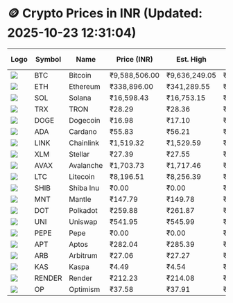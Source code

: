 # 🪙 Crypto Prices in INR (Updated: 2025-10-23 12:31:04)

| Logo | Symbol | Name       | Price (INR) | Est. High | Est. Low | Gross Profit | Fees | Net Profit | ROI % |
|------|--------|------------|-------------|-----------|----------|---------------|------|-------------|--------|
| ![](https://coin-images.coingecko.com/coins/images/1/large/bitcoin.png?1696501400) | BTC    | Bitcoin    | ₹9,588,506.00 | ₹9,636,249.05 | ₹9,540,762.95 | ₹1,000.82 | ₹200.00 | ₹800.82 | 0.80% |
| ![](https://coin-images.coingecko.com/coins/images/279/large/ethereum.png?1696501628) | ETH    | Ethereum   | ₹338,896.00 | ₹341,289.55 | ₹336,502.45 | ₹1,422.60 | ₹200.00 | ₹1,222.60 | 1.22% |
| ![](https://coin-images.coingecko.com/coins/images/4128/large/solana.png?1718769756) | SOL    | Solana     | ₹16,598.43 | ₹16,753.15 | ₹16,443.71 | ₹1,881.88 | ₹200.00 | ₹1,681.88 | 1.68% |
| ![](https://coin-images.coingecko.com/coins/images/1094/large/tron-logo.png?1696502193) | TRX    | TRON       | ₹28.29 | ₹28.36 | ₹28.21 | ₹531.63 | ₹200.00 | ₹331.63 | 0.33% |
| ![](https://coin-images.coingecko.com/coins/images/5/large/dogecoin.png?1696501409) | DOGE   | Dogecoin   | ₹16.98 | ₹17.10 | ₹16.86 | ₹1,423.49 | ₹200.00 | ₹1,223.49 | 1.22% |
| ![](https://coin-images.coingecko.com/coins/images/975/large/cardano.png?1696502090) | ADA    | Cardano    | ₹55.83 | ₹56.21 | ₹55.45 | ₹1,374.24 | ₹200.00 | ₹1,174.24 | 1.17% |
| ![](https://coin-images.coingecko.com/coins/images/877/large/Chainlink_Logo_500.png?1760023405) | LINK   | Chainlink  | ₹1,519.32 | ₹1,529.59 | ₹1,509.05 | ₹1,361.59 | ₹200.00 | ₹1,161.59 | 1.16% |
| ![](https://coin-images.coingecko.com/coins/images/100/large/fmpFRHHQ_400x400.jpg?1735231350) | XLM    | Stellar    | ₹27.39 | ₹27.55 | ₹27.23 | ₹1,167.79 | ₹200.00 | ₹967.79 | 0.97% |
| ![](https://coin-images.coingecko.com/coins/images/12559/large/Avalanche_Circle_RedWhite_Trans.png?1696512369) | AVAX   | Avalanche  | ₹1,703.73 | ₹1,717.46 | ₹1,690.00 | ₹1,625.15 | ₹200.00 | ₹1,425.15 | 1.43% |
| ![](https://coin-images.coingecko.com/coins/images/2/large/litecoin.png?1696501400) | LTC    | Litecoin   | ₹8,196.51 | ₹8,256.39 | ₹8,136.63 | ₹1,471.90 | ₹200.00 | ₹1,271.90 | 1.27% |
| ![](https://coin-images.coingecko.com/coins/images/11939/large/shiba.png?1696511800) | SHIB   | Shiba Inu  | ₹0.00 | ₹0.00 | ₹0.00 | ₹1,044.81 | ₹200.00 | ₹844.81 | 0.84% |
| ![](https://coin-images.coingecko.com/coins/images/30980/large/Mantle-Logo-mark.png?1739213200) | MNT    | Mantle     | ₹147.79 | ₹149.78 | ₹145.80 | ₹2,728.38 | ₹200.00 | ₹2,528.38 | 2.53% |
| ![](https://coin-images.coingecko.com/coins/images/12171/large/polkadot.png?1696512008) | DOT    | Polkadot   | ₹259.88 | ₹261.87 | ₹257.89 | ₹1,540.17 | ₹200.00 | ₹1,340.17 | 1.34% |
| ![](https://coin-images.coingecko.com/coins/images/12504/large/uniswap-logo.png?1720676669) | UNI    | Uniswap    | ₹541.95 | ₹545.99 | ₹537.91 | ₹1,501.36 | ₹200.00 | ₹1,301.36 | 1.30% |
| ![](https://coin-images.coingecko.com/coins/images/29850/large/pepe-token.jpeg?1696528776) | PEPE   | Pepe       | ₹0.00 | ₹0.00 | ₹0.00 | ₹1,640.50 | ₹200.00 | ₹1,440.50 | 1.44% |
| ![](https://coin-images.coingecko.com/coins/images/26455/large/aptos_round.png?1696525528) | APT    | Aptos      | ₹282.04 | ₹285.39 | ₹278.69 | ₹2,401.56 | ₹200.00 | ₹2,201.56 | 2.20% |
| ![](https://coin-images.coingecko.com/coins/images/16547/large/arb.jpg?1721358242) | ARB    | Arbitrum   | ₹27.06 | ₹27.27 | ₹26.85 | ₹1,598.03 | ₹200.00 | ₹1,398.03 | 1.40% |
| ![](https://coin-images.coingecko.com/coins/images/25751/large/kaspa-icon-exchanges.png?1696524837) | KAS    | Kaspa      | ₹4.49 | ₹4.54 | ₹4.44 | ₹2,297.81 | ₹200.00 | ₹2,097.81 | 2.10% |
| ![](https://coin-images.coingecko.com/coins/images/11636/large/rndr.png?1696511529) | RENDER | Render     | ₹212.23 | ₹214.08 | ₹210.38 | ₹1,762.56 | ₹200.00 | ₹1,562.56 | 1.56% |
| ![](https://coin-images.coingecko.com/coins/images/25244/large/Optimism.png?1696524385) | OP     | Optimism   | ₹37.58 | ₹37.91 | ₹37.25 | ₹1,788.06 | ₹200.00 | ₹1,588.06 | 1.59% |
